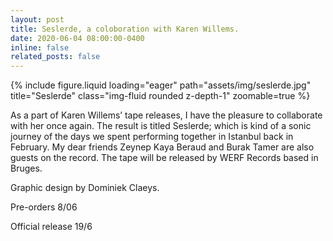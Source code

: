 ```yaml
---
layout: post
title: Seslerde, a coloboration with Karen Willems.
date: 2020-06-04 08:00:00-0400
inline: false
related_posts: false
---
```


<div class="row">
    <div class="col-sm mt-3 mt-md-0">
        {% include figure.liquid loading="eager" path="assets/img/seslerde.jpg" title="Seslerde" class="img-fluid rounded z-depth-1" zoomable=true %}
    </div>
</div>

As a part of Karen Willems’ tape releases, I have the pleasure to collaborate with her once again. The result is titled Seslerde; which is kind of a sonic journey of the days we spent performing together in Istanbul back in February. My dear friends Zeynep Kaya Beraud and Burak Tamer are also guests on the record. The tape will be released by WERF Records based in Bruges.

Graphic design by Dominiek Claeys.

Pre-orders 8/06

Official release 19/6
